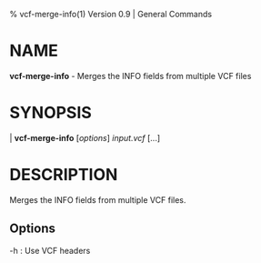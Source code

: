 % vcf-merge-info(1) Version 0.9 | General Commands

# NAME

**vcf-merge-info** - Merges the INFO fields from multiple VCF files

# SYNOPSIS

| **vcf-merge-info** \[_options_\] _input.vcf_ \[...\]

# DESCRIPTION

Merges the INFO fields from multiple VCF files.

## Options

-h 
: Use VCF headers
